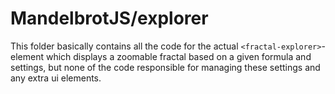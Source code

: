 # MandelbrotJS/explorer

This folder basically contains all the code for the actual `<fractal-explorer>`-element which displays a zoomable fractal based on a given formula and settings, but none of the code responsible for managing these settings and any extra ui elements.